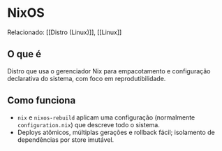 # NixOS

Relacionado: [[Distro (Linux)]], [[Linux]]

## O que é
Distro que usa o gerenciador Nix para empacotamento e configuração declarativa do sistema, com foco em reprodutibilidade.

## Como funciona
- `nix` e `nixos-rebuild` aplicam uma configuração (normalmente `configuration.nix`) que descreve todo o sistema.
- Deploys atômicos, múltiplas gerações e rollback fácil; isolamento de dependências por store imutável.
